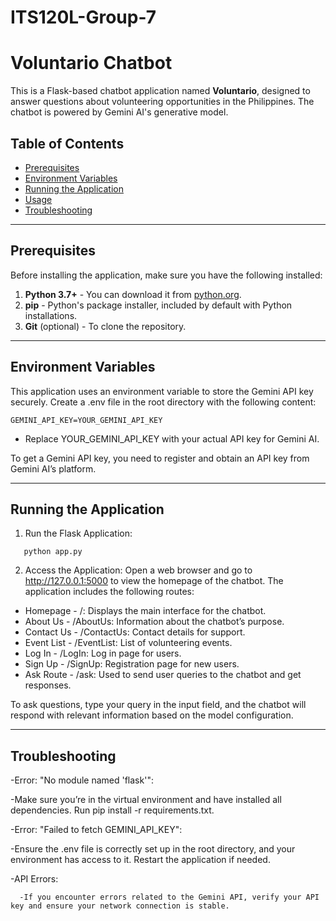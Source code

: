 # ITS120L-Group-7
# Voluntario Chatbot

This is a Flask-based chatbot application named **Voluntario**, designed to answer questions about volunteering opportunities in the Philippines. The chatbot is powered by Gemini AI's generative model.

## Table of Contents
- [Prerequisites](#prerequisites)
- [Environment Variables](#environment-variables)
- [Running the Application](#running-the-application)
- [Usage](#usage)
- [Troubleshooting](#troubleshooting)

---

## Prerequisites

Before installing the application, make sure you have the following installed:

1. **Python 3.7+** - You can download it from [python.org](https://www.python.org/downloads/).
2. **pip** - Python's package installer, included by default with Python installations.
3. **Git** (optional) - To clone the repository.

---


## Environment Variables
This application uses an environment variable to store the Gemini API key securely. Create a .env file in the root directory with the following content:
```
GEMINI_API_KEY=YOUR_GEMINI_API_KEY
```
- Replace YOUR_GEMINI_API_KEY with your actual API key for Gemini AI.

To get a Gemini API key, you need to register and obtain an API key from Gemini AI’s platform.

---

## Running the Application
1. Run the Flask Application:
```
   python app.py
```
2. Access the Application: Open a web browser and go to http://127.0.0.1:5000 to view the homepage of the chatbot.
The application includes the following routes:

- Homepage - /: Displays the main interface for the chatbot.
- About Us - /AboutUs: Information about the chatbot’s purpose.
- Contact Us - /ContactUs: Contact details for support.
- Event List - /EventList: List of volunteering events.
- Log In - /LogIn: Log in page for users.
- Sign Up - /SignUp: Registration page for new users.
- Ask Route - /ask: Used to send user queries to the chatbot and get responses.

To ask questions, type your query in the input field, and the chatbot will respond with relevant information based on the model configuration.

---

## Troubleshooting
-Error: "No module named 'flask'":

   -Make sure you’re in the virtual environment and have installed all dependencies. Run pip install -r requirements.txt.
  
-Error: "Failed to fetch GEMINI_API_KEY":

   -Ensure the .env file is correctly set up in the root directory, and your environment has access to it. Restart the application if needed.
  
-API Errors:

      -If you encounter errors related to the Gemini API, verify your API key and ensure your network connection is stable.
